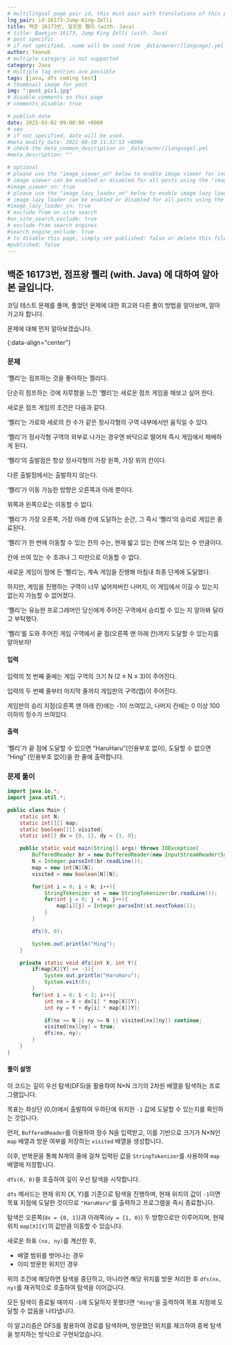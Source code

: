 ```yaml
---
# multilingual page pair id, this must pair with translations of this page. (This name must be unique)
lng_pair: id-16173-Jump-King-Zelli
title: 백준 16173번, 점프왕 쩰리 (with. Java)
# title: Baekjun 16173, Jump King Zelli (with. Java)
# post specific
# if not specified, .name will be used from _data/owner/[language].yml
author: Yeonuk
# multiple category is not supported
category: Java
# multiple tag entries are possible
tags: [java, dfs coding test]
# thumbnail image for post
img: ":post_pic1.jpg"
# disable comments on this page
# comments_disable: true

# publish date
date: 2025-03-02 09:00:00 +0900
# seo
# if not specified, date will be used.
#meta_modify_date: 2021-08-10 11:32:53 +0900
# check the meta_common_description in _data/owner/[language].yml
#meta_description: ""

# optional
# please use the "image_viewer_on" below to enable image viewer for individual pages or posts (_posts/ or [language]/_posts folders).
# image viewer can be enabled or disabled for all posts using the "image_viewer_posts: true" setting in _data/conf/main.yml.
#image_viewer_on: true
# please use the "image_lazy_loader_on" below to enable image lazy loader for individual pages or posts (_posts/ or [language]/_posts folders).
# image lazy loader can be enabled or disabled for all posts using the "image_lazy_loader_posts: true" setting in _data/conf/main.yml.
#image_lazy_loader_on: true
# exclude from on site search
#on_site_search_exclude: true
# exclude from search engines
#search_engine_exclude: true
# to disable this page, simply set published: false or delete this file
#published: false
---
```


<!-- outline-start -->

## 백준 16173번, 점프왕 쩰리 (with. Java) 에 대하여 알아본 글입니다.

코딩 테스트 문제를 풀며, 풀었던 문제에 대한 회고와 다른 풀이 방법을 알아보며, 알아가고자 합니다.

문제에 대해 먼저 알아보겠습니다.

{:data-align="center"}

<!-- outline-end -->

### 문제

‘쩰리’는 점프하는 것을 좋아하는 젤리다.

단순히 점프하는 것에 지루함을 느낀 ‘쩰리’는 새로운 점프 게임을 해보고 싶어 한다.

새로운 점프 게임의 조건은 다음과 같다.

‘쩰리’는 가로와 세로의 칸 수가 같은 정사각형의 구역 내부에서만 움직일 수 있다.

‘쩰리’가 정사각형 구역의 외부로 나가는 경우엔 바닥으로 떨어져 즉시 게임에서 패배하게 된다.

‘쩰리’의 출발점은 항상 정사각형의 가장 왼쪽, 가장 위의 칸이다.

다른 출발점에서는 출발하지 않는다.

‘쩰리’가 이동 가능한 방향은 오른쪽과 아래 뿐이다.

위쪽과 왼쪽으로는 이동할 수 없다.

‘쩰리’가 가장 오른쪽, 가장 아래 칸에 도달하는 순간, 그 즉시 ‘쩰리’의 승리로 게임은 종료된다.

‘쩰리’가 한 번에 이동할 수 있는 칸의 수는, 현재 밟고 있는 칸에 쓰여 있는 수 만큼이다.

칸에 쓰여 있는 수 초과나 그 미만으로 이동할 수 없다.

새로운 게임이 맘에 든 ‘쩰리’는, 계속 게임을 진행해 마침내 최종 단계에 도달했다.

하지만, 게임을 진행하는 구역이 너무 넓어져버린 나머지, 이 게임에서 이길 수 있는지 없는지 가늠할 수 없어졌다.

‘쩰리’는 유능한 프로그래머인 당신에게 주어진 구역에서 승리할 수 있는 지 알아봐 달라고 부탁했다.

‘쩰리’를 도와 주어진 게임 구역에서 끝 점(오른쪽 맨 아래 칸)까지 도달할 수 있는지를 알아보자!

#### 입력

입력의 첫 번째 줄에는 게임 구역의 크기 N (2 ≤ N ≤ 3)이 주어진다.

입력의 두 번째 줄부터 마지막 줄까지 게임판의 구역(맵)이 주어진다.

게임판의 승리 지점(오른쪽 맨 아래 칸)에는 -1이 쓰여있고, 나머지 칸에는 0 이상 100 이하의 정수가 쓰여있다.

#### 출력

‘쩰리’가 끝 점에 도달할 수 있으면 “HaruHaru”(인용부호 없이), 도달할 수 없으면 “Hing” (인용부호 없이)을 한 줄에 출력합니다.

### 문제 풀이

```java
import java.io.*;
import java.util.*;

public class Main {
    static int N;
    static int[][] map;
    static boolean[][] visited;
    static int[] dx = {0, 1}, dy = {1, 0};

    public static void main(String[] args) throws IOException{
        BufferedReader br = new BufferedReader(new InputStreamReader(System.in));
        N = Integer.parseInt(br.readLine());
        map = new int[N][N];
        visited = new boolean[N][N];

        for(int i = 0; i < N; i++){
            StringTokenizer st = new StringTokenizer(br.readLine());
            for(int j = 0; j < N; j++){
                map[i][j] = Integer.parseInt(st.nextToken());
            }
        }

        dfs(0, 0);

        System.out.println("Hing");
    }

    private static void dfs(int X, int Y){
        if(map[X][Y] == -1){
            System.out.println("HaruHaru");
            System.exit(0);
        }
        for(int i = 0; i < 2; i++){
            int nx = X + dx[i] * map[X][Y];
            int ny = Y + dy[i] * map[X][Y];

            if(nx >= N || ny >= N || visited[nx][ny]) continue;
            visited[nx][ny] = true;
            dfs(nx, ny);
        }
    }
}
```

#### 풀이 설명

이 코드는 깊이 우선 탐색(DFS)을 활용하여 N×N 크기의 2차원 배열을 탐색하는 프로그램입니다.

목표는 좌상단 (0,0)에서 출발하여 우하단에 위치한 `-1` 값에 도달할 수 있는지를 확인하는 것입니다.

먼저, `BufferedReader`를 이용하여 정수 N을 입력받고, 이를 기반으로 크기가 N×N인 `map` 배열과 방문 여부를 저장하는 `visited` 배열을 생성합니다.

이후, 반복문을 통해 N개의 줄에 걸쳐 입력된 값을 `StringTokenizer`를 사용하여 `map` 배열에 저장합니다.

`dfs(0, 0)`을 호출하여 깊이 우선 탐색을 시작합니다.

`dfs` 메서드는 현재 위치 (X, Y)를 기준으로 탐색을 진행하며, 현재 위치의 값이 `-1`이면 목표 지점에 도달한 것이므로 `"HaruHaru"`를 출력하고 프로그램을 즉시 종료합니다.

탐색은 오른쪽(`dx = {0, 1}`)과 아래쪽(`dy = {1, 0}`) 두 방향으로만 이루어지며, 현재 위치 `map[X][Y]`의 값만큼 이동할 수 있습니다.

새로운 좌표 `(nx, ny)`를 계산한 후,

- 배열 범위를 벗어나는 경우
- 이미 방문한 위치인 경우

위의 조건에 해당하면 탐색을 중단하고, 아니라면 해당 위치를 방문 처리한 후 `dfs(nx, ny)`를 재귀적으로 호출하여 탐색을 이어갑니다.

모든 탐색이 종료될 때까지 `-1`에 도달하지 못했다면 `"Hing"`을 출력하여 목표 지점에 도달할 수 없음을 나타냅니다.

이 알고리즘은 DFS를 활용하여 경로를 탐색하며, 방문했던 위치를 체크하여 중복 탐색을 방지하는 방식으로 구현되었습니다.

